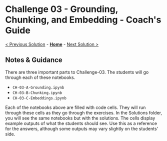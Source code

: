 # Challenge 03 - Grounding, Chunking, and Embedding - Coach's Guide 

[< Previous Solution](./Solution-02.md) - **[Home](./README.md)** - [Next Solution >](./Solution-04.md)

## Notes & Guidance

There are three important parts to Challenge-03. The students will go through each of these notebooks. 
- `CH-03-A-Grounding.ipynb`
- `CH-03-B-Chunking.ipynb`
- `CH-03-C-Embeddings.ipynb`

Each of the notebooks above are filled with code cells. They will run through these cells as they go through the exercises. In the Solutions folder, you will see the same notebooks but with the solutions. The cells display example outputs of what the students should see. Use this as a reference for the answers, although some outputs may vary slightly on the students' side. 

